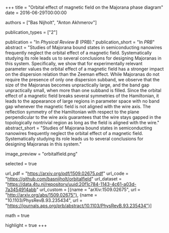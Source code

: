 +++
title = "Orbital effect of magnetic field on the Majorana phase diagram"
date = 2016-06-29T00:00:00

authors = ["Bas Nijholt", "Anton Akhmerov"]

publication_types = ["2"]

publication = "In *Physical Review B* (PRB)."
publication_short = "In *PRB*"
abstract = "Studies of Majorana bound states in semiconducting nanowires frequently neglect the orbital effect of a magnetic field. Systematically studying its role leads us to several conclusions for designing Majoranas in this system. Specifically, we show that for experimentally relevant parameter values the orbital effect of a magnetic field has a stronger impact on the dispersion relation than the Zeeman effect. While Majoranas do not require the presence of only one dispersion subband, we observe that the size of the Majoranas becomes unpractically large, and the band gap unpractically small, when more than one subband is filled. Since the orbital effect of a magnetic field breaks several symmetries of the Hamiltonian, it leads to the appearance of large regions in parameter space with no band gap whenever the magnetic field is not aligned with the wire axis. The reflection symmetry of the Hamiltonian with respect to the plane perpendicular to the wire axis guarantees that the wire stays gapped in the topologically nontrivial region as long as the field is aligned with the wire."
abstract_short = "Studies of Majorana bound states in semiconducting nanowires frequently neglect the orbital effect of a magnetic field. Systematically studying its role leads us to several conclusions for designing Majoranas in this system."

image_preview = "orbitalfield.png"

selected = true

url_pdf = "https://arxiv.org/pdf/1509.02675.pdf"
url_code = "https://github.com/basnijholt/orbitalfield"
url_dataset = "https://data.4tu.nl/repository/uuid:20f1c784-1143-4c61-a03d-7a3454914abb"
url_custom = [{name = "arXiv:1509.02675", url = "http://arxiv.org/abs/1509.02675"}, {name = "10.1103/PhysRevB.93.235434", url = "https://journals.aps.org/prb/abstract/10.1103/PhysRevB.93.235434"}]

math = true

highlight = true
+++
